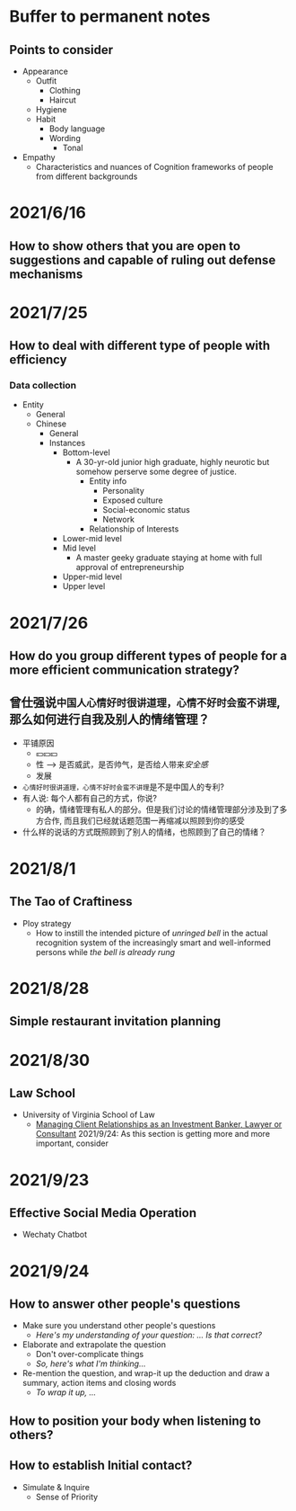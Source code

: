 # Buffer to permanent notes
## Points to consider
- Appearance
  - Outfit
    - Clothing
    - Haircut
  - Hygiene
  - Habit
    - Body language
    - Wording
      - Tonal
- Empathy
  - Characteristics and nuances of Cognition frameworks of people from different backgrounds
# 2021/6/16
## How to show others that you are open to suggestions and capable of ruling out defense mechanisms


# 2021/7/25
## How to deal with different type of people with efficiency
### Data collection
- Entity
  - General
  - Chinese
    - General
    - Instances
      - Bottom-level
        - A 30-yr-old junior high graduate, highly neurotic but somehow perserve some degree of justice.
          - Entity info
            - Personality
            - Exposed culture
            - Social-economic status
            - Network
          - Relationship of Interests 
      - Lower-mid level
      - Mid level
        - A master geeky graduate staying at home with full approval of entrepreneurship
      - Upper-mid level
      - Upper level 

# 2021/7/26
## How do you group different types of people for a more efficient communication strategy?

## 曾仕强说`中国人心情好时很讲道理，心情不好时会蛮不讲理`, 那么如何进行自我及别人的情绪管理？
- 平铺原因
  - 💴💴💴
  - 性 --> 是否威武，是否帅气，是否给人带来*安全感*
  - 发展
- `心情好时很讲道理，心情不好时会蛮不讲理`是不是中国人的专利?
- 有人说: 每个人都有自己的方式，你说?
  - 的确，情绪管理有私人的部分。但是我们讨论的情绪管理部分涉及到了多方合作, 而且我们已经就话题范围一再缩减以照顾到你的感受
- 什么样的说话的方式既照顾到了别人的情绪，也照顾到了自己的情绪？


# 2021/8/1
## The Tao of Craftiness
- Ploy strategy
  - How to instill the intended picture of *unringed bell* in the actual recognition system of the increasingly smart and well-informed persons while *the bell is already rung*

# 2021/8/28
## Simple restaurant invitation planning

# 2021/8/30
## Law School 
- University of Virginia School of Law
  - [Managing Client Relationships as an Investment Banker, Lawyer or Consultant](https://www.youtube.com/watch?v=z8kqCIxXTEw)
2021/9/24: As this section is getting more and more important, consider


# 2021/9/23
## Effective Social Media Operation
- Wechaty Chatbot

# 2021/9/24
## How to answer other people's questions
- Make sure you understand other people's questions
  - *Here's my understanding of your question: ... Is that correct?*
- Elaborate and extrapolate the question
  - Don't over-complicate things
  - *So, here's what I'm thinking...*
- Re-mention the question, and wrap-it up the deduction and draw a summary, action items and closing words
  - *To wrap it up, ...*

## How to position your body when listening to others?

## How to establish Initial contact?
- Simulate & Inquire
  - Sense of Priority